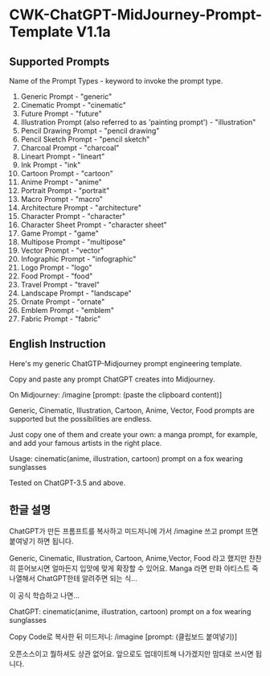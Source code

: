 # CWK-ChatGPT-MidJourney-Prompt-Template V1.1a

## Supported Prompts

Name of the Prompt Types - keyword to invoke the prompt type.

1. Generic Prompt - "generic"
2. Cinematic Prompt - "cinematic"
3. Future Prompt - "future"
4. Illustration Prompt (also referred to as 'painting prompt') - "illustration"
5. Pencil Drawing Prompt - "pencil drawing"
6. Pencil Sketch Prompt - "pencil sketch"
7. Charcoal Prompt - "charcoal"
8. Lineart Prompt - "lineart"
9. Ink Prompt - "ink"
10. Cartoon Prompt - "cartoon"
11. Anime Prompt - "anime"
12. Portrait Prompt - "portrait"
13. Macro Prompt - "macro"
14. Architecture Prompt - "architecture"
15. Character Prompt - "character"
16. Character Sheet Prompt - "character sheet"
17. Game Prompt - "game"
18. Multipose Prompt - "multipose"
19. Vector Prompt - "vector"
20. Infographic Prompt - "infographic"
21. Logo Prompt - "logo"
22. Food Prompt - "food"
23. Travel Prompt - "travel"
24. Landscape Prompt - "landscape"
25. Ornate Prompt - "ornate"
26. Emblem Prompt - "emblem"
27. Fabric Prompt - "fabric"


## English Instruction

Here's my generic ChatGTP-Midjourney prompt engineering template. 

Copy and paste any prompt ChatGPT creates into Midjourney. 

On Midjourney: /imagine [prompt: (paste the clipboard content)]

Generic, Cinematic, Illustration, Cartoon, Anime, Vector, Food prompts are supported but the possibilities are endless.

Just copy one of them and create your own: a manga prompt, for example, and add your famous artists in the right place.

Usage: cinematic(anime, illustration, cartoon) prompt on a fox wearing sunglasses

Tested on ChatGPT-3.5 and above.


## 한글 설명

ChatGPT가 만든 프롬프트를 복사하고 미드저니에 가서 /imagine 쓰고 prompt 뜨면 붙여넣기 하면 됩니다.

Generic, Cinematic, Illustration, Cartoon, Anime,Vector, Food 라고 했지만 찬찬히 뜯어보시면 얼마든지 입맛에 맞게 확장할 수 있어요. Manga 라면 만화 아티스트 죽 나열해서 ChatGPT한테 알려주면 되는 식...

이 공식 학습하고 나면...

ChatGPT: cinematic(anime, illustration, cartoon) prompt on a fox wearing sunglasses

Copy Code로 복사한 뒤 미드저니: /imagine [prompt: (클립보드 붙여넣기)]

오픈소스이고 뭘하셔도 상관 없어요. 앞으로도 업데이트해 나가겠지만 맘대로 쓰시면 됩니다.
